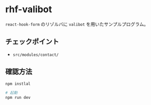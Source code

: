# rhf-valibot

`react-hook-form` のリゾルバに `valibot` を用いたサンプルプログラム。

## チェックポイント

- `src/modules/contact/`

## 確認方法

```bash
npm instlal

# 起動
npm run dev
```
